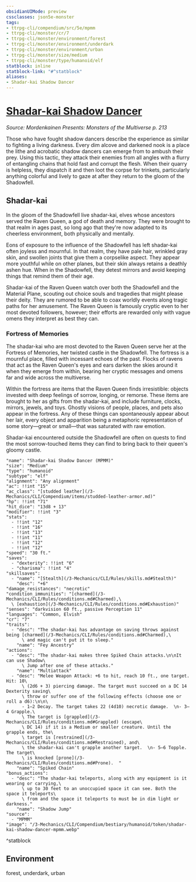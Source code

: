 ```yaml
---
obsidianUIMode: preview
cssclasses: json5e-monster
tags:
- ttrpg-cli/compendium/src/5e/mpmm
- ttrpg-cli/monster/cr/7
- ttrpg-cli/monster/environment/forest
- ttrpg-cli/monster/environment/underdark
- ttrpg-cli/monster/environment/urban
- ttrpg-cli/monster/size/medium
- ttrpg-cli/monster/type/humanoid/elf
statblock: inline
statblock-link: "#^statblock"
aliases:
- Shadar-kai Shadow Dancer
---
```

# [Shadar-kai Shadow Dancer](3-Mechanics\CLI\Compendium\bestiary\humanoid/shadar-kai-shadow-dancer-mpmm.md)
*Source: Mordenkainen Presents: Monsters of the Multiverse p. 213*  

Those who have fought shadow dancers describe the experience as similar to fighting a living darkness. Every dim alcove and darkened nook is a place the lithe and acrobatic shadow dancers can emerge from to ambush their prey. Using this tactic, they attack their enemies from all angles with a flurry of entangling chains that hold fast and corrupt the flesh. When their quarry is helpless, they dispatch it and then loot the corpse for trinkets, particularly anything colorful and lively to gaze at after they return to the gloom of the Shadowfell.

## Shadar-kai

In the gloom of the Shadowfell live shadar-kai, elves whose ancestors served the Raven Queen, a god of death and memory. They were brought to that realm in ages past, so long ago that they're now adapted to its cheerless environment, both physically and mentally.

Eons of exposure to the influence of the Shadowfell has left shadar-kai often joyless and mournful. In that realm, they have pale hair, wrinkled gray skin, and swollen joints that give them a corpselike aspect. They appear more youthful while on other planes, but their skin always retains a deathly ashen hue. When in the Shadowfell, they detest mirrors and avoid keeping things that remind them of their age.

Shadar-kai of the Raven Queen watch over both the Shadowfell and the Material Plane, scouting out choice souls and tragedies that might please their deity. They are rumored to be able to coax worldly events along tragic paths for her amusement. The Raven Queen is famously cryptic even to her most devoted followers, however; their efforts are rewarded only with vague omens they interpret as best they can.

### Fortress of Memories

The shadar-kai who are most devoted to the Raven Queen serve her at the Fortress of Memories, her twisted castle in the Shadowfell. The fortress is a mournful place, filled with incessant echoes of the past. Flocks of ravens that act as the Raven Queen's eyes and ears darken the skies around it when they emerge from within, bearing her cryptic messages and omens far and wide across the multiverse.

Within the fortress are items that the Raven Queen finds irresistible: objects invested with deep feelings of sorrow, longing, or remorse. These items are brought to her as gifts from the shadar-kai, and include furniture, clocks, mirrors, jewels, and toys. Ghostly visions of people, places, and pets also appear in the fortress. Any of these things can spontaneously appear about her lair, every object and apparition being a metaphoric representation of some story—great or small—that was saturated with raw emotion.

Shadar-kai encountered outside the Shadowfell are often on quests to find the most sorrow-touched items they can find to bring back to their queen's gloomy castle.

```statblock
"name": "Shadar-kai Shadow Dancer (MPMM)"
"size": "Medium"
"type": "humanoid"
"subtype": "elf"
"alignment": "Any alignment"
"ac": !!int "15"
"ac_class": "[studded leather](/3-Mechanics/CLI/Compendium/items/studded-leather-armor.md)"
"hp": !!int "71"
"hit_dice": "13d8 + 13"
"modifier": !!int "3"
"stats":
  - !!int "12"
  - !!int "16"
  - !!int "13"
  - !!int "11"
  - !!int "12"
  - !!int "12"
"speed": "30 ft."
"saves":
  - "dexterity": !!int "6"
  - "charisma": !!int "4"
"skillsaves":
  - "name": "[Stealth](/3-Mechanics/CLI/Rules/skills.md#Stealth)"
    "desc": "+6"
"damage_resistances": "necrotic"
"condition_immunities": "[charmed](/3-Mechanics/CLI/Rules/conditions.md#Charmed),\
  \ [exhaustion](/3-Mechanics/CLI/Rules/conditions.md#Exhaustion)"
"senses": "darkvision 60 ft., passive Perception 11"
"languages": "Common, Elvish"
"cr": "7"
"traits":
  - "desc": "The shadar-kai has advantage on saving throws against being [charmed](/3-Mechanics/CLI/Rules/conditions.md#Charmed),\
      \ and magic can't put it to sleep."
    "name": "Fey Ancestry"
"actions":
  - "desc": "The shadar-kai makes three Spiked Chain attacks.\n\nIt can use Shadow\
      \ Jump after one of these attacks."
    "name": "Multiattack"
  - "desc": "Melee Weapon Attack: +6 to hit, reach 10 ft., one target. Hit: 10\
      \ (2d6 + 3) piercing damage. The target must succeed on a DC 14 Dexterity saving\
      \ throw or suffer one of the following effects (choose one or roll a d6):\n\n\
      - 1–2 Decay. The target takes 22 (4d10) necrotic damage.  \n- 3–4 Grapple.\
      \ The target is [grappled](/3-Mechanics/CLI/Rules/conditions.md#Grappled) (escape\
      \ DC 14) if it is a Medium or smaller creature. Until the grapple ends, the\
      \ target is [restrained](/3-Mechanics/CLI/Rules/conditions.md#Restrained), and\
      \ the shadar-kai can't grapple another target.  \n- 5–6 Topple. The target\
      \ is knocked [prone](/3-Mechanics/CLI/Rules/conditions.md#Prone).  "
    "name": "Spiked Chain"
"bonus_actions":
  - "desc": "The shadar-kai teleports, along with any equipment is it wearing or carrying,\
      \ up to 30 feet to an unoccupied space it can see. Both the space it teleports\
      \ from and the space it teleports to must be in dim light or darkness."
    "name": "Shadow Jump"
"source":
  - "MPMM"
"image": "/3-Mechanics/CLI/Compendium/bestiary/humanoid/token/shadar-kai-shadow-dancer-mpmm.webp"
```
^statblock

## Environment

forest, underdark, urban